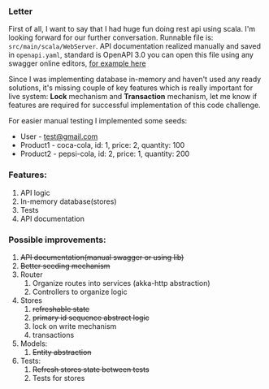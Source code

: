 ### Letter
First of all, I want to say that I had huge fun doing rest api using scala.
I'm looking forward for our further conversation. Runnable file is: `src/main/scala/WebServer`.
API documentation realized manually and saved in `openapi.yaml`, standard is OpenAPI 3.0 you can open this file
using any swagger online editors, [for example here](https://editor.swagger.io/)

Since I was implementing database in-memory and haven't used any ready solutions, it's missing couple of key features
which is really important for live system: **Lock** mechanism and **Transaction** mechanism, let me know if
features are required for successful implementation of this code challenge.

For easier manual testing I implemented some seeds:
* User - test@gmail.com
* Product1 - coca-cola, id: 1, price: 2, quantity: 100
* Product2 - pepsi-cola, id: 2, price: 1, quantity: 200

### Features:
1. API logic
2. In-memory database(stores)
3. Tests
4. API documentation

### Possible improvements:
1. ~~API documentation(manual swagger or using lib)~~
2. ~~Better seeding mechanism~~
3. Router
    1. Organize routes into services (akka-http abstraction)
    2. Controllers to organize logic
4. Stores
    1. ~~refreshable state~~
    2. ~~primary id sequence abstract logic~~
    3. lock on write mechanism
    4. transactions
5. Models:
    1. ~~Entity abstraction~~
6. Tests:
    1. ~~Refresh stores state between tests~~
    2. Tests for stores
